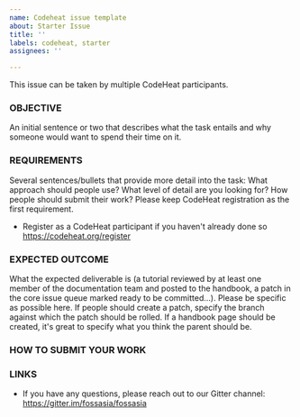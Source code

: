 ```yaml
---
name: Codeheat issue template
about: Starter Issue
title: ''
labels: codeheat, starter
assignees: ''

---
```


This issue can be taken by multiple CodeHeat participants.

### OBJECTIVE
An initial sentence or two that describes what the task entails and why someone would want to spend their time on it. 

### REQUIREMENTS
Several sentences/bullets that provide more detail into the task: What approach should people use? What level of detail are you looking for? How people should submit their work? Please keep CodeHeat registration as the first requirement. 
- Register as a CodeHeat participant if you haven't already done so https://codeheat.org/register

### EXPECTED OUTCOME
What the expected deliverable is (a tutorial reviewed by at least one member of the documentation team and posted to the handbook, a patch in the core issue queue marked ready to be committed...). Please be specific as possible here. If people should create a patch, specify the branch against which the patch should be rolled. If a handbook page should be created, it's great to specify what you think the parent should be.

### HOW TO SUBMIT YOUR WORK

### LINKS
- If you have any questions, please reach out to our Gitter channel: https://gitter.im/fossasia/fossasia
